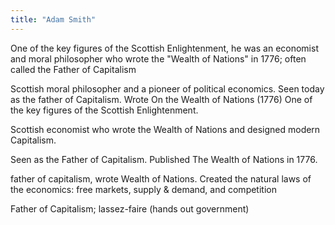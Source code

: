 ```yaml
---
title: "Adam Smith"
---
```

One of the key figures of the Scottish Enlightenment, he was an economist and moral philosopher who wrote the &quot;Wealth of Nations&quot; in 1776; often called the Father of Capitalism

Scottish moral philosopher and a pioneer of political economics. Seen today as the father of Capitalism. Wrote On the Wealth of Nations (1776) One of the key figures of the Scottish Enlightenment.

Scottish economist who wrote the Wealth of Nations and designed modern Capitalism.

Seen as the Father of Capitalism. Published The Wealth of Nations in 1776.

father of capitalism, wrote Wealth of Nations. Created the natural laws of the economics: free markets, supply &amp; demand, and competition

Father of Capitalism; lassez-faire (hands out government)

